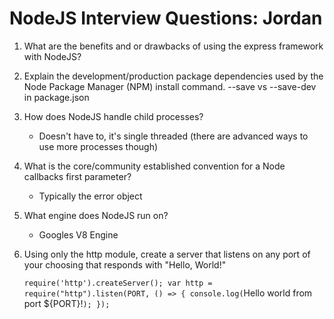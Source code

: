 # NodeJS Interview Questions: Jordan		

1. What are the benefits and or drawbacks of using the express framework with NodeJS?
2. Explain the development/production package dependencies used by the Node Package Manager (NPM) install command.
    --save vs --save-dev in package.json
3. How does NodeJS handle child processes?
    - Doesn't have to, it's single threaded (there are advanced ways to use more processes though)
4. What is the core/community established convention for a Node callbacks first parameter?
    - Typically the error object
5. What engine does NodeJS run on?
    - Googles V8 Engine
6. Using only the http module, create a server that listens on any port of your choosing that responds with "Hello, World!"

    `require('http').createServer();
    var http = require("http").listen(PORT, () => {
        console.log(`Hello world from port ${PORT}!`);
    });`
